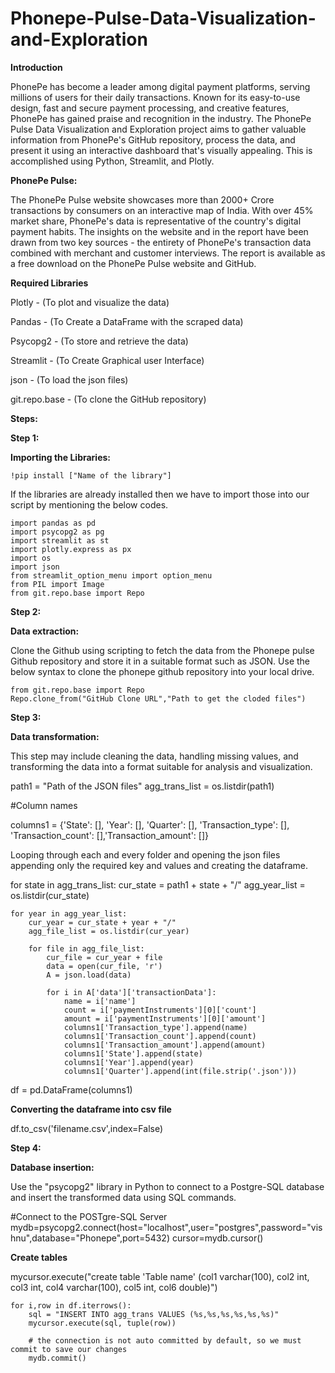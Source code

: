 # Phonepe-Pulse-Data-Visualization-and-Exploration
**Introduction**

PhonePe has become a leader among digital payment platforms, serving millions of users for their daily transactions. Known for its easy-to-use design, fast and secure payment processing, and creative features, PhonePe has gained praise and recognition in the industry. The PhonePe Pulse Data Visualization and Exploration project aims to gather valuable information from PhonePe's GitHub repository, process the data, and present it using an interactive dashboard that's visually appealing. This is accomplished using Python, Streamlit, and Plotly.

**PhonePe Pulse:**

The PhonePe Pulse website showcases more than 2000+ Crore transactions by consumers on an interactive map of India. With over 45% market share, PhonePe's data is representative of the country's digital payment habits. The insights on the website and in the report have been drawn from two key sources - the entirety of PhonePe's transaction data combined with merchant and customer interviews. The report is available as a free download on the PhonePe Pulse website and GitHub.

**Required Libraries**

Plotly - (To plot and visualize the data)

Pandas - (To Create a DataFrame with the scraped data)

Psycopg2 - (To store and retrieve the data)

Streamlit - (To Create Graphical user Interface)

json - (To load the json files)

git.repo.base - (To clone the GitHub repository)

**Steps:**

**Step 1:**

**Importing the Libraries:**

    !pip install ["Name of the library"]
    
If the libraries are already installed then we have to import those into our script by mentioning the below codes.

    import pandas as pd
    import psycopg2 as pg
    import streamlit as st
    import plotly.express as px
    import os
    import json
    from streamlit_option_menu import option_menu
    from PIL import Image
    from git.repo.base import Repo

**Step 2:**

**Data extraction:**

Clone the Github using scripting to fetch the data from the Phonepe pulse Github repository and store it in a suitable format such as JSON. Use the below syntax to clone the phonepe github repository into your local drive.

    from git.repo.base import Repo
    Repo.clone_from("GitHub Clone URL","Path to get the cloded files")

**Step 3:**

**Data transformation:**

This step may include cleaning the data, handling missing values, and transforming the data into a format suitable for analysis and visualization.

path1 = "Path of the JSON files"
agg_trans_list = os.listdir(path1)

#Column names

columns1 = {'State': [], 'Year': [], 'Quarter': [], 'Transaction_type': [], 'Transaction_count': [],'Transaction_amount': []}

Looping through each and every folder and opening the json files appending only the required key and values and creating the dataframe.

for state in agg_trans_list:
    cur_state = path1 + state + "/"
    agg_year_list = os.listdir(cur_state)

    for year in agg_year_list:
        cur_year = cur_state + year + "/"
        agg_file_list = os.listdir(cur_year)

        for file in agg_file_list:
            cur_file = cur_year + file
            data = open(cur_file, 'r')
            A = json.load(data)

            for i in A['data']['transactionData']:
                name = i['name']
                count = i['paymentInstruments'][0]['count']
                amount = i['paymentInstruments'][0]['amount']
                columns1['Transaction_type'].append(name)
                columns1['Transaction_count'].append(count)
                columns1['Transaction_amount'].append(amount)
                columns1['State'].append(state)
                columns1['Year'].append(year)
                columns1['Quarter'].append(int(file.strip('.json')))
df = pd.DataFrame(columns1)

**Converting the dataframe into csv file**

df.to_csv('filename.csv',index=False)

**Step 4:**

**Database insertion:**

Use the "psycopg2" library in Python to connect to a Postgre-SQL database and insert the transformed data using SQL commands.

#Connect to the POSTgre-SQL Server
mydb=psycopg2.connect(host="localhost",user="postgres",password="vishnu",database="Phonepe",port=5432)
cursor=mydb.cursor()

**Create tables**

   mycursor.execute("create table 'Table name' (col1 varchar(100), col2 int, col3 int, col4 varchar(100), col5 int, col6 double)")

    for i,row in df.iterrows():
        sql = "INSERT INTO agg_trans VALUES (%s,%s,%s,%s,%s,%s)"
        mycursor.execute(sql, tuple(row))
        
        # the connection is not auto committed by default, so we must commit to save our changes
        mydb.commit()
